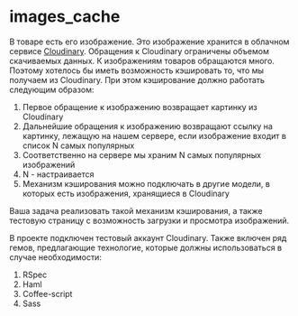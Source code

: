 images_cache
============

В товаре есть его изображение. Это изображение хранится в облачном сервисе [Cloudinary](http://www.cloudinary.com).
Обращения к Cloudinary ограничены объемом скачиваемых данных. К изображениям товаров обращаются много. Поэтому хотелось бы иметь возможность кэшировать то, что мы получаем из Cloudinary. При этом кэширование должно работать следующим образом:

1. Первое обращение к изображению возвращает картинку из Cloudinary
2. Дальнейшие обращения к изображению возвращают ссылку на картинку, лежащую на нашем сервере, если изображение входит в список N самых популярных
3. Соответственно на сервере мы храним N самых популярных изображений
4. N - настраивается
5. Механизм кэширования можно подключать в другие модели, в которых есть изображения, хранящиеся в Cloudinary


Ваша задача реализовать такой механизм кэширования, а также тестовую страницу с возможность загрузки и просмотра изображений.

В проекте подключен тестовый аккаунт Cloudinary. Также включен ряд гемов, предлагающие технологие, которые должны использоваться в случае необходимости:

1. RSpec
2. Haml
3. Coffee-script
4. Sass
